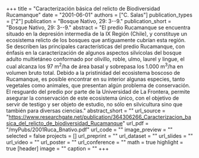 +++
title = "Caracterización básica del relicto de Biodiversidad Rucamanque"
date = "2001-06-01"
authors = ["C. Salas"]
publication_types = ["2"]
publication = "Bosque Nativo, 29: 3--9."
publication_short = "Bosque Nativo, 29: 3--9."
abstract = "El predio Rucamanque se encuentra situado en la depresión intermedia de la IX Región (Chile), y constituye un ecosistema relicto de los bosques que antiguamente cubrían esta región. Se describen las principales características del predio Rucamanque, con énfasis en la caracterización de algunos aspectos silvícolas del bosque adulto multietáneo conformado por olivillo, roble, ulmo, laurel y lingue, el cual alcanza los 97 m$^2$/ha de área basal y sobrepasa los 1.000 m$^3$/ha en volumen bruto total. Debido a la pristinidad del ecosistema boscoso de Rucamanque, es posible encontrar en su interior algunas especies, tanto vegetales como animales, que presentan algún problema de conservación. El resguardo del predio por parte de la Universidad de La Frontera, permite asegurar la conservación de este ecosistema único, con el objetivo de servir de testigo y ser objeto de estudio, no sólo en silvicultura sino que también para diversas ciencias."
abstract_short = ""
url_source = "https://www.researchgate.net/publication/364306266_Caracterizacion_basica_del_relicto_de_biodiversidad_Rucamanque"
url_pdf = "/myPubs/2001Ruca_Bnativo.pdf"
url_code = ""
image_preview = ""
selected = false
projects = []
url_preprint = ""
url_dataset = ""
url_slides = ""
url_video = ""
url_poster = ""
url_conference = ""
math = true
highlight = true
[header]
image = ""
caption = ""
+++
